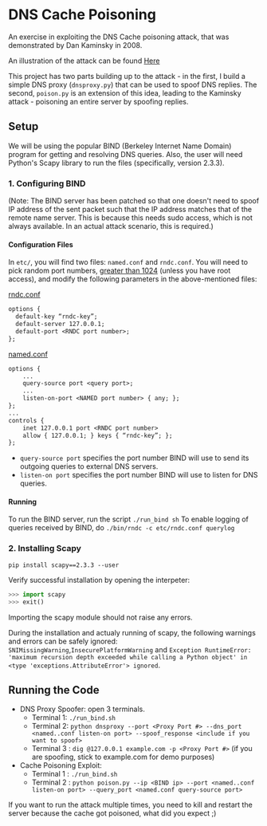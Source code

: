 # DNS Cache Poisoning

An exercise in exploiting the DNS Cache poisoning attack, that was demonstrated by Dan Kaminsky in 2008. 

An illustration of the attack can be found [Here](http://unixwiz.net/techtips/iguide-kaminsky-dns-vuln.html)

This project has two parts building up to the attack - in the first, I build a simple DNS proxy (`dnsproxy.py`) that can be used to spoof DNS replies. The second, `poison.py` is an extension of this idea, leading to the Kaminsky attack - poisoning an entire server by spoofing replies.

## Setup

We will be using the popular BIND (Berkeley Internet Name Domain) program for getting and resolving DNS queries. Also, the user will need Python's Scapy library to run the files (specifically, version 2.3.3).

### 1. Configuring BIND

(Note: The BIND server has been patched so that one doesn't need to spoof IP address of the sent packet such that the IP address matches that of the remote name server. This is because this needs sudo access, which is not always available. In an actual attack scenario, this is required.)

#### Configuration Files

In `etc/`, you will find two files: `named.conf` and `rndc.conf`. You will need to pick random port numbers, <ins>greater than 1024</ins> (unless you have root access), and modify the following parameters in the above-mentioned files:

<ins>rndc.conf</ins>

```txt
options {
  default-key “rndc-key”; 
  default-server 127.0.0.1; 
  default-port <RNDC port number>;
};
```

<ins>named.conf</ins>

```txt
options {
    ...
    query-source port <query port>;
    ...
    listen-on-port <NAMED port number> { any; };
};
...
controls {
    inet 127.0.0.1 port <RNDC port number>
    allow { 127.0.0.1; } keys { “rndc-key”; };
};
```

- `query-source port` specifies the port number BIND will use to send its outgoing queries to external DNS servers.
- `listen-on port` specifies the port number BIND will use to listen for DNS queries.

#### Running

To run the BIND server, run the script `./run_bind sh`
To enable logging of queries received by BIND, do `./bin/rndc -c etc/rndc.conf querylog`

### 2. Installing Scapy

`pip install scapy==2.3.3 --user`

Verify successful installation by opening the interpeter:

```python
>>> import scapy
>>> exit()
```

Importing the scapy module should not raise any errors.

During the installation and actualy running of scapy, the following warnings and errors can be safely ignored: `SNIMissingWarning`,`InsecurePlatformWarning` and `Exception RuntimeError: 'maximum recursion depth exceeded while calling a Python object' in <type 'exceptions.AttributeError'> ignored`.

## Running the Code

- DNS Proxy Spoofer: open 3 terminals.
  - Terminal 1: `./run_bind.sh`
  - Terminal 2: `python dnsproxy --port <Proxy Port #> --dns_port <named..conf listen-on port> --spoof_response <include if you want to spoof>`
  - Terminal 3 : `dig @127.0.0.1 example.com -p <Proxy Port #>` (if you are spoofing, stick to example.com for demo purposes)
- Cache Poisoning Exploit: 
  - Terminal 1 : `./run_bind.sh`
  - Terminal 2 : `python poison.py --ip <BIND ip> --port <named..conf listen-on port> --query_port <named.conf query-source port>`

If you want to run the attack multiple times, you need to kill and restart the server because the cache got poisoned, what did you expect ;)
